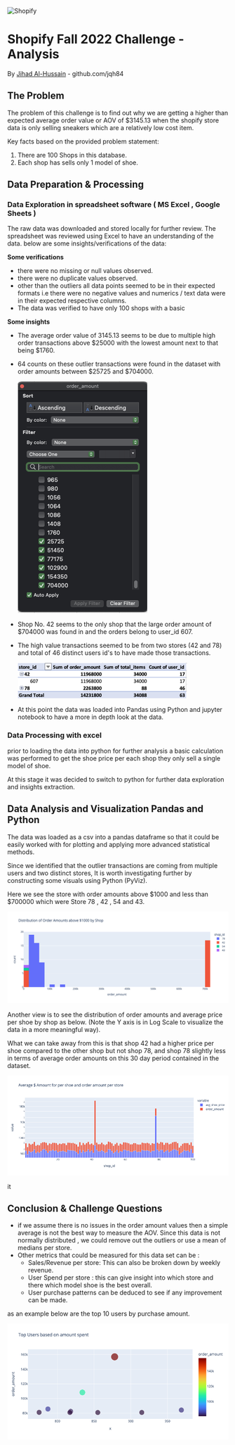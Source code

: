 ![Shopify](https://cdn.shopify.com/s/files/1/0611/1605/5788/t/2/assets/shopify-internships-logo.svg)

# Shopify Fall 2022 Challenge - Analysis 
By [Jihad Al-Hussain](https://www.github.com/jqh84) - github.com/jqh84

## The Problem 
The problem of this challenge is to find out why we are getting a higher than expected average order value or AOV of $3145.13 when the shopify store data is only selling sneakers which are a relatively low cost item.

Key facts based on the provided problem statement:
1. There are 100 Shops in this database.
2. Each shop has sells only 1 model of shoe. 

## Data Preparation & Processing

### Data Exploration in spreadsheet software ( MS Excel , Google Sheets )

The raw data was downloaded and stored locally for further review. The spreadsheet was reviewed using Excel to have an understanding of the data. below are some insights/verifications of the data:

**Some verifications**

- there were no missing or null values observed.
- there were no duplicate values observed.
- other than the outliers all data points seemed to be in their expected formats i.e there were no negative values and numerics / text data were in their expected respective columns. 
- The data was verified to have only 100 shops with a basic 

**Some insights**
- The average order value of 3145.13 seems to be due to multiple high order transactions above $25000 with the lowest amount next to that being $1760.
- 64 counts on these outlier transactions were found in the dataset with order amounts between $25725 and $704000.

    ![Filter View from Excel](imgs/Order_amount_filter_excel.png)
- Shop No. 42 seems to the only shop that the large order amount of $704000 was found in and the orders belong to user_id 607. 
- The high value transactions seemed to be from two stores (42 and 78) and total of 46 distinct users id's to have made those transactions.

    ![Shops and Users Pivot](imgs/Store_id_pivot.png)
- At this point the data was loaded into Pandas using Python and jupyter notebook to have a more in depth look at the data.

### Data Processing with excel

prior to loading the data into python for further analysis a basic calculation was performed to get the shoe price per each shop they only sell a single model of shoe.

At this stage it was decided to switch to python for further data exploration and insights extraction.

## Data Analysis and Visualization Pandas and Python

The data was loaded as a csv into a pandas dataframe so that it could be easily worked with for plotting and applying more advanced statistical methods. 

Since we identified that the outlier transactions are coming from multiple users and two distinct stores, It is worth investigating further by constructing some visuals using Python (PyViz).

Here we see the store with order amounts above $1000 and less than $700000 which were Store 78 , 42 , 54 and 43.

![Store Distributions](imgs/Above_100_Orders_amount_by_shop.png)

Another view is to see the distribution of order amounts and average price per shoe by shop as below. (Note the Y axis is in Log Scale to visualize the data in a more meaningful way).

What we can take away from this is that shop 42 had a higher price per shoe compared to the other shop but not shop 78, and shop 78 slightly less in terms of average order amounts on this 30 day period contained in the dataset. 

![Value By Shop per order amount and Average Price](/imgs/Avg_shoePrice_orderAmount_perStore.png)

it 
## Conclusion & Challenge Questions 
- if we assume there is no issues in the order amount values then a simple average is not the best way to measure the AOV. Since this data is not normally distributed , we could remove out the outliers or use a mean of medians per store. 
- Other metrics that could be measured for this data set can be :
    - Sales/Revenue per store: This can also be broken down by weekly revenue.
    - User Spend per store : this can give insight into which store and there which model shoe is the best overall. 
    - User purchase patterns can be deduced to see if any improvement can be made.

as an example below are the top 10 users by purchase amount.

![Top Users by Purchase Amount](/imgs/Top_users_amount_spent.png)

